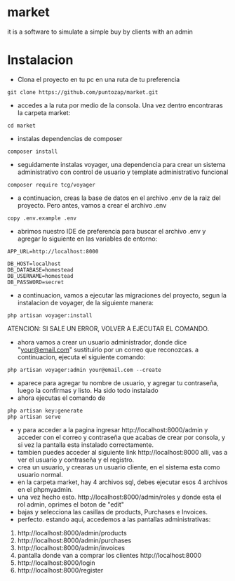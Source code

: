 # market
it is a software to simulate a simple buy by clients with an admin
# Instalacion
- Clona el proyecto en tu pc en una ruta de tu preferencia
```
git clone https://github.com/puntozap/market.git
```
- accedes a la ruta por medio de la consola. Una vez dentro encontraras la carpeta market:
```
cd market
```
- instalas dependencias de composer
```
composer install
```
- seguidamente instalas voyager, una dependencia para crear un sistema administrativo con control de usuario y template administrativo funcional
```
composer require tcg/voyager
```
- a continuacion, creas la base de datos en el archivo .env de la raiz del proyecto. Pero antes, vamos a crear el archivo .env
```
copy .env.example .env
```
- abrimos nuestro IDE de preferencia para buscar el archivo .env y agregar lo siguiente en las variables de entorno:
```
APP_URL=http://localhost:8000

DB_HOST=localhost
DB_DATABASE=homestead
DB_USERNAME=homestead
DB_PASSWORD=secret
```
- a continuacion, vamos a ejecutar las migraciones del proyecto, segun la instalacion de voyager, de la siguiente manera:
```
php artisan voyager:install
```
ATENCION: SI SALE UN ERROR, VOLVER A EJECUTAR EL COMANDO.
- ahora vamos a crear un usuario administrador, donde dice "your@email.com" sustituirlo por un correo que reconozcas. a continuacion, ejecuta el siguiente comando:
```
php artisan voyager:admin your@email.com --create
```
- aparece para agregar tu nombre de usuario, y agregar tu contraseña, luego la confirmas y listo. Ha sido todo instalado
- ahora ejecutas el comando de
```
php artisan key:generate
php artisan serve
```
- y para acceder a la pagina ingresar http://localhost:8000/admin y acceder con el correo y contraseña que acabas de crear por consola, y si vez la pantalla esta instalado correctamente.
- tambien puedes acceder al siguiente link http://localhost:8000 alli, vas a ver el usuario y contraseña y el registro.
- crea un usuario, y crearas un usuario cliente, en el sistema esta como usuario normal.
- en la carpeta market, hay 4 archivos sql, debes ejecutar esos 4 archivos en el phpmyadmin.
- una vez hecho esto. http://localhost:8000/admin/roles y donde esta el rol admin, oprimes el boton de "edit"
- bajas y selecciona las casillas de products, Purchases e Invoices.
- perfecto. estando aqui, accedemos a las pantallas administrativas:
1. http://localhost:8000/admin/products
2. http://localhost:8000/admin/purchases
3. http://localhost:8000/admin/invoices
4. pantalla donde van a comprar los clientes http://localhost:8000
5. http://localhost:8000/login
6. http://localhost:8000/register
